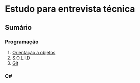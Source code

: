 # Estudo para entrevista técnica

## Sumário

### Programação

1. [Orientação a objetos](/PT-BR/Programacao/orientacao-objeto.md)
1. [S.O.L.I.D](/PT-BR/Programacao/solid.md)
1. [Git](/PT-BR/Programacao/git.md)

### C#
